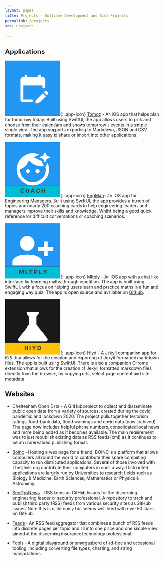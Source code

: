 ```yaml
---
layout: pages
title: Projects - Software Development and Side Projects
permalink: /projects
seo: Projects

---
```


## Applications

![Tomoz App Icon](images/apps/tomoz-icon.png){: .app-icon} [Tomoz](https://apps.apple.com/gb/app/Tomoz/) - An iOS app that helps plan for tomorrow today. Built using SwiftUI, the app allows users to pick and choose from their calendars and shows tomorrow's events in a simple single view. The app supports exporting to Markdown, JSON and CSV formats, making it easy to share or import into other applications.

![EngMan App Icon](images/apps/engman-icon.png){: .app-icon} [EngMan](https://apps.apple.com/gb/app/engman/id6747295473)- An iOS app for Engineering Managers. Built using SwiftUI, the app provides a bunch of topics and nearly 200 coaching cards to help engineering leaders and managers improve their skills and knowledge. Whilst being a good quick reference for difficult conversations or coaching scenarios.

![Mltply App Icon](images/apps/mltply-icon.png){: .app-icon} [Mltply](https://apps.apple.com/gb/app/mltply/id6747147316) - An iOS app with a chat like interface for learning maths through repetition. The app is built using SwiftUI, with a focus on helping users learn and practice maths in a fun and engaging way quiz. The app is open source and available on [GitHub](https://github.com/mat-0/Mltply).

![Hiyd App Icon](images/apps/hiyd-icon.png){: .app-icon} [Hiyd](https://apps.apple.com/gb/app/hiyd/id6746853559) - A Jekyll companion app for iOS that allows for the creation and exporting of Jekyll formatted markdown files. The app is built using SwiftUI. There is also a companion Chrome extension that allows for the creation of Jekyll formatted markdown files directly from the browser, by copying urls, select page content and site metadata.

## Websites

- [Cheltenham Open Data](https://cod.thechels.uk) - A GitHub project to collect and disseminate public open data from a variety of sources, created during the covid pandemic and lockdown 2020. The project pulls together terrorism ratings, food-bank data, flood warnings and covid data (now archived). The page now includes helpful phone numbers, consolidated local news and more being added as it becomes available. The main requirement was to just republish existing data as RSS feeds (xml) as it continues to be an undervalued publishing format.

- [Boinc](https://boinc.thechels.uk) - Hosting a web page for a friend; BOINC is a platform that allows computers all round the world to contribute their spare computing capacity to run distributed applications. Several of those involved with TheChels.org contribute their computers in such a way. Distributed applications are largely run by Universities to research fields such as Biology & Medicine, Earth Sciences, Mathematics or Physics & Astronomy.

- [SecOpsNews](https://github.com/SecOpsNews/news) - RSS items as GitHub Issues for the discerning engineering leader or security professional. A repository to track and publish third party (RSS) feeds from various security sites as GitHub issues. Note this is quite noisy but seems well liked with over 50 stars on GitHub

- [Feeds](https://feeds.thechels.uk/) - An RSS feed aggregator that combines a bunch of RSS feeds into discrete pages per topic and all into one place and one simple view aimed at the discerning insurance technology professional.

- [Tools](https://tools.thechels.uk) - A digital playground or smorgasbord of ad-hoc and occasional tooling, including converting file types, charting, and string manipulations.
